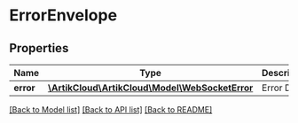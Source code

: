 # ErrorEnvelope

## Properties
Name | Type | Description | Notes
------------ | ------------- | ------------- | -------------
**error** | [**\ArtikCloud\ArtikCloud\Model\WebSocketError**](WebSocketError.md) | Error Data | [optional] 

[[Back to Model list]](../README.md#documentation-for-models) [[Back to API list]](../README.md#documentation-for-api-endpoints) [[Back to README]](../README.md)


